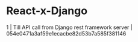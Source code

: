 # React-x-Django

1   |   Till API call from Django rest framework server   |    054e0471a3af59e1ecacbe82d53b7a585f381146

